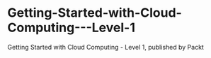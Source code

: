 # Getting-Started-with-Cloud-Computing---Level-1
Getting Started with Cloud Computing - Level 1, published by Packt
